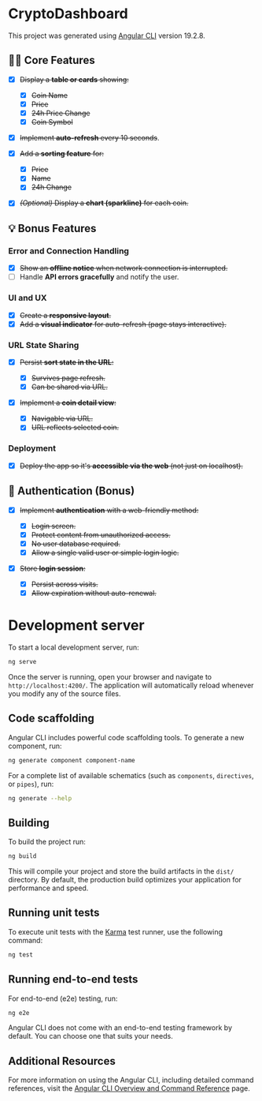 # CryptoDashboard

This project was generated using [Angular CLI](https://github.com/angular/angular-cli) version 19.2.8.

## 🧑‍💻 Core Features

- [x] ~~Display a **table or cards** showing:~~

  - [x] ~~Coin Name~~
  - [x] ~~Price~~
  - [x] ~~24h Price Change~~
  - [x] ~~Coin Symbol~~

- [x] ~~Implement **auto-refresh** every 10 seconds~~.

- [x] ~~Add a **sorting feature** for:~~

  - [x] ~~Price~~
  - [x] ~~Name~~
  - [x] ~~24h Change~~

- [x] ~~_(Optional)_ Display a **chart (sparkline)** for each coin.~~

## 💡 Bonus Features

### Error and Connection Handling

- [x] ~~Show an **offline notice** when network connection is interrupted.~~
- [ ] Handle **API errors gracefully** and notify the user.

### UI and UX

- [x] ~~Create a **responsive layout**.~~
- [x] ~~Add a **visual indicator** for auto-refresh (page stays interactive).~~

### URL State Sharing

- [x] ~~Persist **sort state in the URL**:~~

  - [x] ~~Survives page refresh.~~
  - [x] ~~Can be shared via URL.~~

- [x] ~~Implement a **coin detail view**:~~
  - [x] ~~Navigable via URL.~~
  - [x] ~~URL reflects selected coin.~~

### Deployment

- [x] ~~Deploy the app so it's **accessible via the web** (not just on localhost).~~

## 🔐 Authentication (Bonus)

- [x] ~~Implement **authentication** with a web-friendly method:~~

  - [x] ~~Login screen.~~
  - [x] ~~Protect content from unauthorized access.~~
  - [x] ~~No user database required.~~
  - [x] ~~Allow a single valid user or simple login logic.~~

- [x] ~~Store **login session**:~~
  - [x] ~~Persist across visits.~~
  - [x] ~~Allow expiration without auto-renewal.~~

# Development server

To start a local development server, run:

```bash
ng serve
```

Once the server is running, open your browser and navigate to `http://localhost:4200/`. The application will automatically reload whenever you modify any of the source files.

## Code scaffolding

Angular CLI includes powerful code scaffolding tools. To generate a new component, run:

```bash
ng generate component component-name
```

For a complete list of available schematics (such as `components`, `directives`, or `pipes`), run:

```bash
ng generate --help
```

## Building

To build the project run:

```bash
ng build
```

This will compile your project and store the build artifacts in the `dist/` directory. By default, the production build optimizes your application for performance and speed.

## Running unit tests

To execute unit tests with the [Karma](https://karma-runner.github.io) test runner, use the following command:

```bash
ng test
```

## Running end-to-end tests

For end-to-end (e2e) testing, run:

```bash
ng e2e
```

Angular CLI does not come with an end-to-end testing framework by default. You can choose one that suits your needs.

## Additional Resources

For more information on using the Angular CLI, including detailed command references, visit the [Angular CLI Overview and Command Reference](https://angular.dev/tools/cli) page.
